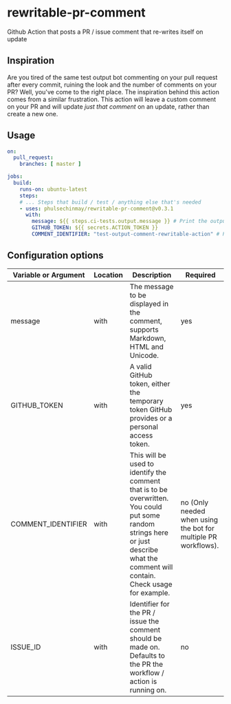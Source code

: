 # rewritable-pr-comment

Github Action that posts a PR / issue comment that re-writes itself on update

## Inspiration

Are you tired of the same test output bot commenting on your pull request after every commit, ruining the look and the number of comments on your PR? Well, you've come to the right place. The inspiration behind this action comes from a similar frustration. This action will leave a custom comment on your PR and will update *just that comment* on an update, rather than create a new one.

## Usage

```yaml
on:
  pull_request:
    branches: [ master ]

jobs:
  build:
    runs-on: ubuntu-latest
    steps:
    # ... Steps that build / test / anything else that's needed
    - uses: phulsechinmay/rewritable-pr-comment@v0.3.1
      with:
        message: ${{ steps.ci-tests.output.message }} # Print the output message from a step that tests something
        GITHUB_TOKEN: ${{ secrets.ACTION_TOKEN }}
        COMMENT_IDENTIFIER: "test-output-comment-rewritable-action" # Put some identifier here that will be unique among comments in the PR
```

## Configuration options

| Variable or Argument  | Location | Description                                                                                                                 | Required |
| --------------------- | -------- | --------------------------------------------------------------------------------------------------------------------------- | -------- |
| message               | with     | The message to be displayed in the comment, supports Markdown, HTML and Unicode.                                      | yes      |
| GITHUB_TOKEN            | with     | A valid GitHub token, either the temporary token GitHub provides or a personal access token.                                | yes    |
| COMMENT_IDENTIFIER | with     | This will be used to identify the comment that is to be overwritten. You could put some random strings here or just describe what the comment will contain. Check usage for example. | no (Only needed when using the bot for multiple PR workflows).        |
| ISSUE_ID | with     | Identifier for the PR / issue the comment should be made on. Defaults to the PR the workflow / action is running on.  | no        |

